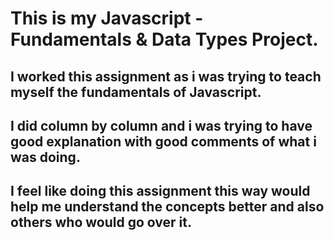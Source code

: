 # This is my Javascript - Fundamentals & Data Types Project.

## I worked this assignment as i was trying to teach myself the fundamentals of Javascript.
## I did column by column and i was trying to have good explanation with good comments of what i was doing.

## I feel like doing this assignment this way would help me understand the concepts better and also others who would go over it. 
